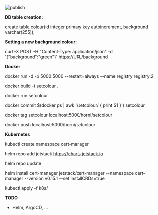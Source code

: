 ![publish](https://github.com/horni23/set-colour/workflows/publish/badge.svg)

**DB table creation:**

create table colour(id integer primary key autoincrement, background varchar(255));


**Setting a new background colour:**

curl -X POST -H "Content-Type: application/json" -d '{"background":"green"}' https://URL/background


**Docker**

docker run -d -p 5000:5000 --restart=always --name registry registry:2

docker build -t setcolour .

docker run setcolour

docker commit $(docker ps | awk '/setcolour/ { print $1 }') setcolour

docker tag setcolour localhost:5000/horni/setcolour

docker push localhost:5000/horni/setcolour


**Kubernetes**

kubectl create namespace cert-manager

helm repo add jetstack https://charts.jetstack.io

helm repo update

helm install   cert-manager jetstack/cert-manager   --namespace cert-manager   --version v0.15.1   --set installCRDs=true

kubectl apply -f k8s/


**TODO**

- Helm, ArgoCD, ...
